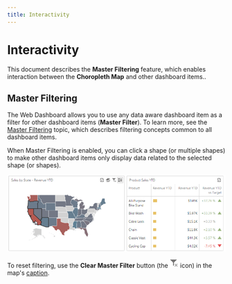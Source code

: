 ```yaml
---
title: Interactivity
---
```

# Interactivity
This document describes the **Master Filtering** feature, which enables interaction between the **Choropleth Map** and other dashboard items..

## Master Filtering
The Web Dashboard allows you to use any data aware dashboard item as a filter for other dashboard items (**Master Filter**). To learn more, see the [Master Filtering](../../../../../dashboard-for-web/articles/web-dashboard-viewer-mode/data-presentation/master-filtering.md) topic, which describes filtering concepts common to all dashboard items.

When Master Filtering is enabled, you can click a shape (or multiple shapes) to make other dashboard items only display data related to the selected shape (or shapes).

![ChoroplethMap_MasterFiltering_Web](../../../../images/Img22519.png)

To reset filtering, use the **Clear Master Filter** button (the ![WebViewer_ClearMasterFilterIcon](../../../../images/Img22461.png) icon) in the map's [caption](../../../../../dashboard-for-web/articles/web-dashboard-viewer-mode/data-presentation/dashboard-layout.md).